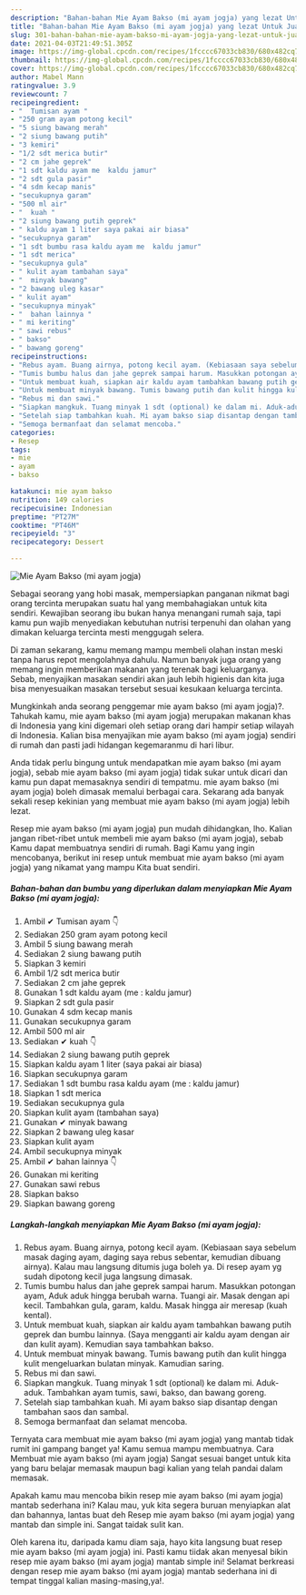 ```yaml
---
description: "Bahan-bahan Mie Ayam Bakso (mi ayam jogja) yang lezat Untuk Jualan"
title: "Bahan-bahan Mie Ayam Bakso (mi ayam jogja) yang lezat Untuk Jualan"
slug: 301-bahan-bahan-mie-ayam-bakso-mi-ayam-jogja-yang-lezat-untuk-jualan
date: 2021-04-03T21:49:51.305Z
image: https://img-global.cpcdn.com/recipes/1fcccc67033cb830/680x482cq70/mie-ayam-bakso-mi-ayam-jogja-foto-resep-utama.jpg
thumbnail: https://img-global.cpcdn.com/recipes/1fcccc67033cb830/680x482cq70/mie-ayam-bakso-mi-ayam-jogja-foto-resep-utama.jpg
cover: https://img-global.cpcdn.com/recipes/1fcccc67033cb830/680x482cq70/mie-ayam-bakso-mi-ayam-jogja-foto-resep-utama.jpg
author: Mabel Mann
ratingvalue: 3.9
reviewcount: 7
recipeingredient:
- "  Tumisan ayam "
- "250 gram ayam potong kecil"
- "5 siung bawang merah"
- "2 siung bawang putih"
- "3 kemiri"
- "1/2 sdt merica butir"
- "2 cm jahe geprek"
- "1 sdt kaldu ayam me  kaldu jamur"
- "2 sdt gula pasir"
- "4 sdm kecap manis"
- "secukupnya garam"
- "500 ml air"
- "  kuah "
- "2 siung bawang putih geprek"
- " kaldu ayam 1 liter saya pakai air biasa"
- "secukupnya garam"
- "1 sdt bumbu rasa kaldu ayam me  kaldu jamur"
- "1 sdt merica"
- "secukupnya gula"
- " kulit ayam tambahan saya"
- "  minyak bawang"
- "2 bawang uleg kasar"
- " kulit ayam"
- "secukupnya minyak"
- "  bahan lainnya "
- " mi keriting"
- " sawi rebus"
- " bakso"
- " bawang goreng"
recipeinstructions:
- "Rebus ayam. Buang airnya, potong kecil ayam. (Kebiasaan saya sebelum masak daging ayam, daging saya rebus sebentar, kemudian dibuang airnya). Kalau mau langsung ditumis juga boleh ya. Di resep ayam yg sudah dipotong kecil juga langsung dimasak."
- "Tumis bumbu halus dan jahe geprek sampai harum. Masukkan potongan ayam, Aduk aduk hingga berubah warna. Tuangi air. Masak dengan api kecil. Tambahkan gula, garam, kaldu. Masak hingga air meresap (kuah kental)."
- "Untuk membuat kuah, siapkan air kaldu ayam tambahkan bawang putih geprek dan bumbu lainnya. (Saya mengganti air kaldu ayam dengan air dan kulit ayam). Kemudian saya tambahkan bakso."
- "Untuk membuat minyak bawang. Tumis bawang putih dan kulit hingga kulit mengeluarkan bulatan minyak. Kamudian saring."
- "Rebus mi dan sawi."
- "Siapkan mangkuk. Tuang minyak 1 sdt (optional) ke dalam mi. Aduk-aduk. Tambahkan ayam tumis, sawi, bakso, dan bawang goreng."
- "Setelah siap tambahkan kuah. Mi ayam bakso siap disantap dengan tambahan saos dan sambal."
- "Semoga bermanfaat dan selamat mencoba."
categories:
- Resep
tags:
- mie
- ayam
- bakso

katakunci: mie ayam bakso 
nutrition: 149 calories
recipecuisine: Indonesian
preptime: "PT27M"
cooktime: "PT46M"
recipeyield: "3"
recipecategory: Dessert

---
```



![Mie Ayam Bakso (mi ayam jogja)](https://img-global.cpcdn.com/recipes/1fcccc67033cb830/680x482cq70/mie-ayam-bakso-mi-ayam-jogja-foto-resep-utama.jpg)

Sebagai seorang yang hobi masak, mempersiapkan panganan nikmat bagi orang tercinta merupakan suatu hal yang membahagiakan untuk kita sendiri. Kewajiban seorang ibu bukan hanya menangani rumah saja, tapi kamu pun wajib menyediakan kebutuhan nutrisi terpenuhi dan olahan yang dimakan keluarga tercinta mesti menggugah selera.

Di zaman  sekarang, kamu memang mampu membeli olahan instan meski tanpa harus repot mengolahnya dahulu. Namun banyak juga orang yang memang ingin memberikan makanan yang terenak bagi keluarganya. Sebab, menyajikan masakan sendiri akan jauh lebih higienis dan kita juga bisa menyesuaikan masakan tersebut sesuai kesukaan keluarga tercinta. 



Mungkinkah anda seorang penggemar mie ayam bakso (mi ayam jogja)?. Tahukah kamu, mie ayam bakso (mi ayam jogja) merupakan makanan khas di Indonesia yang kini digemari oleh setiap orang dari hampir setiap wilayah di Indonesia. Kalian bisa menyajikan mie ayam bakso (mi ayam jogja) sendiri di rumah dan pasti jadi hidangan kegemaranmu di hari libur.

Anda tidak perlu bingung untuk mendapatkan mie ayam bakso (mi ayam jogja), sebab mie ayam bakso (mi ayam jogja) tidak sukar untuk dicari dan kamu pun dapat memasaknya sendiri di tempatmu. mie ayam bakso (mi ayam jogja) boleh dimasak memalui berbagai cara. Sekarang ada banyak sekali resep kekinian yang membuat mie ayam bakso (mi ayam jogja) lebih lezat.

Resep mie ayam bakso (mi ayam jogja) pun mudah dihidangkan, lho. Kalian jangan ribet-ribet untuk membeli mie ayam bakso (mi ayam jogja), sebab Kamu dapat membuatnya sendiri di rumah. Bagi Kamu yang ingin mencobanya, berikut ini resep untuk membuat mie ayam bakso (mi ayam jogja) yang nikamat yang mampu Kita buat sendiri.

<!--inarticleads1-->

##### Bahan-bahan dan bumbu yang diperlukan dalam menyiapkan Mie Ayam Bakso (mi ayam jogja):

1. Ambil  ✔ Tumisan ayam 👇
1. Sediakan 250 gram ayam potong kecil
1. Ambil 5 siung bawang merah
1. Sediakan 2 siung bawang putih
1. Siapkan 3 kemiri
1. Ambil 1/2 sdt merica butir
1. Sediakan 2 cm jahe geprek
1. Gunakan 1 sdt kaldu ayam (me : kaldu jamur)
1. Siapkan 2 sdt gula pasir
1. Gunakan 4 sdm kecap manis
1. Gunakan secukupnya garam
1. Ambil 500 ml air
1. Sediakan  ✔ kuah 👇
1. Sediakan 2 siung bawang putih geprek
1. Siapkan  kaldu ayam 1 liter (saya pakai air biasa)
1. Siapkan secukupnya garam
1. Sediakan 1 sdt bumbu rasa kaldu ayam (me : kaldu jamur)
1. Siapkan 1 sdt merica
1. Sediakan secukupnya gula
1. Siapkan  kulit ayam (tambahan saya)
1. Gunakan  ✔ minyak bawang
1. Siapkan 2 bawang uleg kasar
1. Siapkan  kulit ayam
1. Ambil secukupnya minyak
1. Ambil  ✔ bahan lainnya 👇
1. Gunakan  mi keriting
1. Gunakan  sawi rebus
1. Siapkan  bakso
1. Siapkan  bawang goreng




<!--inarticleads2-->

##### Langkah-langkah menyiapkan Mie Ayam Bakso (mi ayam jogja):

1. Rebus ayam. Buang airnya, potong kecil ayam. (Kebiasaan saya sebelum masak daging ayam, daging saya rebus sebentar, kemudian dibuang airnya). Kalau mau langsung ditumis juga boleh ya. Di resep ayam yg sudah dipotong kecil juga langsung dimasak.
1. Tumis bumbu halus dan jahe geprek sampai harum. Masukkan potongan ayam, Aduk aduk hingga berubah warna. Tuangi air. Masak dengan api kecil. Tambahkan gula, garam, kaldu. Masak hingga air meresap (kuah kental).
1. Untuk membuat kuah, siapkan air kaldu ayam tambahkan bawang putih geprek dan bumbu lainnya. (Saya mengganti air kaldu ayam dengan air dan kulit ayam). Kemudian saya tambahkan bakso.
1. Untuk membuat minyak bawang. Tumis bawang putih dan kulit hingga kulit mengeluarkan bulatan minyak. Kamudian saring.
1. Rebus mi dan sawi.
1. Siapkan mangkuk. Tuang minyak 1 sdt (optional) ke dalam mi. Aduk-aduk. Tambahkan ayam tumis, sawi, bakso, dan bawang goreng.
1. Setelah siap tambahkan kuah. Mi ayam bakso siap disantap dengan tambahan saos dan sambal.
1. Semoga bermanfaat dan selamat mencoba.




Ternyata cara membuat mie ayam bakso (mi ayam jogja) yang mantab tidak rumit ini gampang banget ya! Kamu semua mampu membuatnya. Cara Membuat mie ayam bakso (mi ayam jogja) Sangat sesuai banget untuk kita yang baru belajar memasak maupun bagi kalian yang telah pandai dalam memasak.

Apakah kamu mau mencoba bikin resep mie ayam bakso (mi ayam jogja) mantab sederhana ini? Kalau mau, yuk kita segera buruan menyiapkan alat dan bahannya, lantas buat deh Resep mie ayam bakso (mi ayam jogja) yang mantab dan simple ini. Sangat taidak sulit kan. 

Oleh karena itu, daripada kamu diam saja, hayo kita langsung buat resep mie ayam bakso (mi ayam jogja) ini. Pasti kamu tiidak akan menyesal bikin resep mie ayam bakso (mi ayam jogja) mantab simple ini! Selamat berkreasi dengan resep mie ayam bakso (mi ayam jogja) mantab sederhana ini di tempat tinggal kalian masing-masing,ya!.

